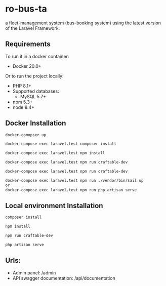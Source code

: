 # ro-bus-ta #
a fleet-management system (bus-booking system) using the latest version of the Laravel Framework.

## Requirements ##


To run it in a docker container:
- Docker 20.0+

Or to run the project locally:
- PHP 8.1+
- Supported databases:
  - MySQL 5.7+
- npm 5.3+
- node 8.4+


## Docker Installation ##

```bash
docker-comopser up
```
```bash
docker-compose exec laravel.test composer install
```
```bash
docker-compose exec laravel.test npm install
```
```bash
docker-compose exec laravel.test npm run craftable-dev
```
```bash
docker-compose exec laravel.test npm run craftable-dev
```
```bash
docker-compose exec laravel.test npm run ./vendor/bin/sail up
or
docker-compose exec laravel.test npm run php artisan serve
```

## Local environment Installation ##

```bash
composer install
```
```bash
npm install
```
```bash
npm run craftable-dev
```
```bash
php artisan serve
```

## Urls:

- Admin panel: /admin
- API swagger documentation: /api/documentation
